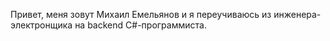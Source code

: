 Привет, меня зовут Михаил Емельянов и я переучиваюсь из инженера-электронщика на backend C#-программиста.